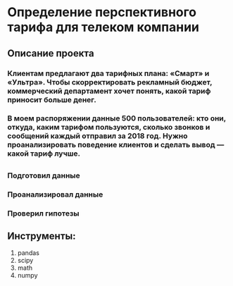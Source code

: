 # Определение перспективного тарифа для телеком компании
## Описание проекта
### Клиентам предлагают два тарифных плана: «Смарт» и «Ультра». Чтобы скорректировать рекламный бюджет, коммерческий департамент хочет понять, какой тариф приносит больше денег.
### В моем распоряжении данные 500 пользователей: кто они, откуда, каким тарифом пользуются, сколько звонков и сообщений каждый отправил за 2018 год. Нужно проанализировать поведение клиентов и сделать вывод — какой тариф лучше.
## 
### Подготовил данные
### Проанализировал данные
### Проверил гипотезы
## Инструменты:
1. pandas
2. scipy
3. math
4. numpy
